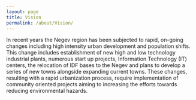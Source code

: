 ```yaml
---
layout: page
title: Vision
permalink: /about/Vision/
---
```



In recent years the Negev region has been subjected to rapid, on-going changes including high intensity urban development and population shifts. This change includes establishment of new high and low technology industrial plants, numerous start up projects, Information Technology (IT) centers, the relocation of IDF bases to the Negev and plans to develop a series of new towns alongside expanding current towns.
These changes, resulting with a rapid urbanization process, require implementation of community oriented projects aiming to increasing the efforts towards reducing environmental hazards.

